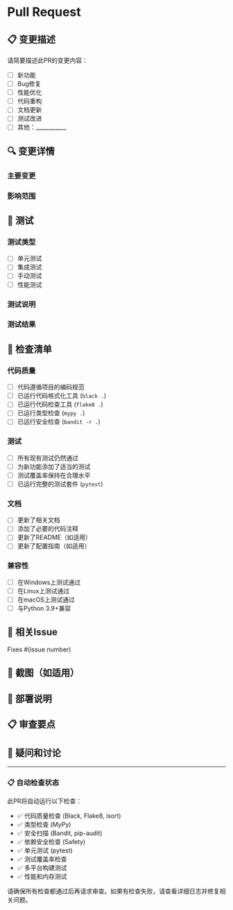 # Pull Request

## 📋 变更描述

请简要描述此PR的变更内容：

- [ ] 新功能
- [ ] Bug修复
- [ ] 性能优化
- [ ] 代码重构
- [ ] 文档更新
- [ ] 测试改进
- [ ] 其他：___________

## 🔍 变更详情

### 主要变更
<!-- 详细描述主要的变更内容 -->

### 影响范围
<!-- 描述此变更可能影响的功能或模块 -->

## 🧪 测试

### 测试类型
- [ ] 单元测试
- [ ] 集成测试
- [ ] 手动测试
- [ ] 性能测试

### 测试说明
<!-- 描述如何测试这些变更 -->

### 测试结果
<!-- 提供测试结果或截图 -->

## 📝 检查清单

### 代码质量
- [ ] 代码遵循项目的编码规范
- [ ] 已运行代码格式化工具 (`black .`)
- [ ] 已运行代码检查工具 (`flake8 .`)
- [ ] 已运行类型检查 (`mypy .`)
- [ ] 已运行安全检查 (`bandit -r .`)

### 测试
- [ ] 所有现有测试仍然通过
- [ ] 为新功能添加了适当的测试
- [ ] 测试覆盖率保持在合理水平
- [ ] 已运行完整的测试套件 (`pytest`)

### 文档
- [ ] 更新了相关文档
- [ ] 添加了必要的代码注释
- [ ] 更新了README（如适用）
- [ ] 更新了配置指南（如适用）

### 兼容性
- [ ] 在Windows上测试通过
- [ ] 在Linux上测试通过
- [ ] 在macOS上测试通过
- [ ] 与Python 3.9+兼容

## 🔗 相关Issue

<!-- 如果此PR解决了某个Issue，请在此处链接 -->
Fixes #(issue number)

## 📸 截图（如适用）

<!-- 如果有UI变更，请提供截图 -->

## 🚀 部署说明

<!-- 如果需要特殊的部署步骤，请在此说明 -->

## 📋 审查要点

<!-- 请审查者特别关注的地方 -->

## 🤔 疑问和讨论

<!-- 如果有任何疑问或需要讨论的地方，请在此说明 -->

---

### 📋 自动检查状态

此PR将自动运行以下检查：

- ✅ 代码质量检查 (Black, Flake8, isort)
- ✅ 类型检查 (MyPy)
- ✅ 安全扫描 (Bandit, pip-audit)
- ✅ 依赖安全检查 (Safety)
- ✅ 单元测试 (pytest)
- ✅ 测试覆盖率检查
- ✅ 多平台构建测试
- ✅ 性能和内存测试

请确保所有检查都通过后再请求审查。如果有检查失败，请查看详细日志并修复相关问题。
